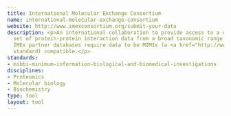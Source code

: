 ```yaml
---
title: International Molecular Exchange Consortium
name: international-molecular-exchange-consortium
website: http://www.imexconsortium.org/submit-your-data
description: <p>An international collaboration to provide access to a non-redundant
  set of protein-protein interaction data from a broad taxonomic range of organisms.
  IMEx partner databases require data to be MIMIx (a <a href="http://www.dcc.ac.uk/resources/metadata-standards/mibbi-minimum-information-biological-and-biomedical-investigations">MIBBI</a>-registered
  standard) compatible.</p>
standards:
- mibbi-minimum-information-biological-and-biomedical-investigations
disciplines:
- Proteomics
- Molecular biology
- Biochemistry
type: tool
layout: tool
---
```


